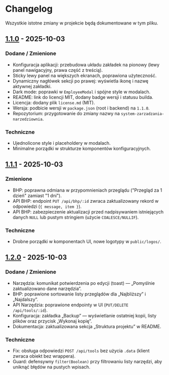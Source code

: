 # Changelog

Wszystkie istotne zmiany w projekcie będą dokumentowane w tym pliku.

## [1.1.0] - 2025-10-03

### Dodane / Zmienione
- Konfiguracja aplikacji: przebudowa układu zakładek na pionowy (lewy panel nawigacyjny, prawa część z treścią).
- Sticky lewy panel na większych ekranach, poprawiona użyteczność.
- Dynamiczny nagłówek sekcji po prawej: wyświetla ikonę i nazwę aktywnej zakładki.
- Dark mode: poprawki w `EmployeeModal` i spójne style w modalach.
- README: link do licencji MIT, dodany badge wersji i statusu builda.
- Licencja: dodany plik `license.md` (MIT).
- Wersja: podbicie wersji w `package.json` (root i backend) na `1.1.0`.
- Repozytorium: przygotowanie do zmiany nazwy na `system-zarzadzania-narzedziownia`.

### Techniczne
- Ujednolicone style i placeholdery w modalach.
- Minimalne porządki w strukturze komponentów konfiguracyjnych.

[1.1.0]: https://github.com/RexEtImperator/system-zarzadzania-narzedziownia/releases/tag/1.1.0

## [1.1.1] - 2025-10-03

### Zmienione
- BHP: poprawna odmiana w przypomnieniach przeglądu ("Przegląd za 1 dzień" zamiast "1 dni").
- API BHP: endpoint `PUT /api/bhp/:id` zwraca zaktualizowany rekord w odpowiedzi (`{ message, item }`).
- API BHP: zabezpieczenie aktualizacji przed nadpisywaniem istniejących danych `NULL` lub pustym stringiem (użycie `COALESCE/NULLIF`).

### Techniczne
- Drobne porządki w komponentach UI, nowe logotypy w `public/logos/`.

[1.1.1]: https://github.com/RexEtImperator/system-zarzadzania-narzedziownia/releases/tag/1.1.1

## [1.2.0] - 2025-10-03

### Dodane / Zmienione
- Narzędzia: komunikat potwierdzenia po edycji (toast) — „Pomyślnie zaktualizowano dane narzędzia”.
- BHP: poprawione sortowanie listy przeglądów dla „Najbliższy” i „Najdalszy”.
- API Narzędzia: poprawione endpointy w UI (`PUT/DELETE /api/tools/:id`).
- Konfiguracja: zakładka „Backup” — wyświetlanie ostatniej kopii, listy plików oraz przycisk „Wykonaj kopię”.
- Dokumentacja: zaktualizowana sekcja „Struktura projektu” w README.

### Techniczne
- Fix: obsługa odpowiedzi `POST /api/tools` bez użycia `.data` (klient zwraca obiekt bez wrappera).
- Guard: defensywny `filter(Boolean)` przy filtrowaniu listy narzędzi, aby uniknąć błędów na pustych wpisach.

[1.2.0]: https://github.com/RexEtImperator/system-zarzadzania-narzedziownia/releases/tag/1.2.0